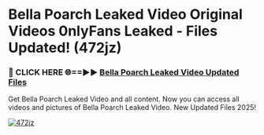 # Bella Poarch Leaked Video Original Videos 0nlyFans Leaked - Files Updated! (472jz)

<h3>🔴 CLICK HERE 🌐==►► <a href="https://tinyurl.com/2jnfzry5" rel="nofollow">Bella Poarch Leaked Video Updated Files</a></h3>

Get Bella Poarch Leaked Video and all content. Now you can access all videos and pictures of Bella Poarch Leaked Video. New Updated Files 2025!

[![472jz](https://i.imgur.com/GyGTBgg.gif)](https://tinyurl.com/2jnfzry5)
